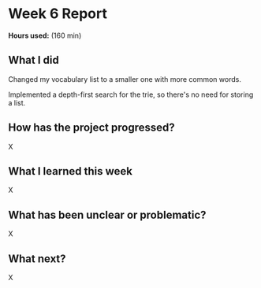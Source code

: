 # Week 6 Report

**Hours used:** (160 min)

## What I did

Changed my vocabulary list to a smaller one with more common words.

Implemented a depth-first search for the trie, so there's no need for storing a list.

## How has the project progressed?

X

## What I learned this week

X

## What has been unclear or problematic?

X

## What next?

X
